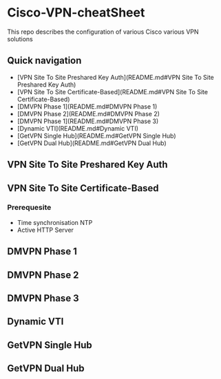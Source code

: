 # Cisco-VPN-cheatSheet

This repo describes the configuration of various Cisco various VPN solutions

## Quick navigation

- [VPN Site To Site Preshared Key Auth](README.md#VPN Site To Site Preshared Key Auth)
- [VPN Site To Site Certificate-Based](README.md#VPN Site To Site Certificate-Based)
- [DMVPN Phase 1](README.md#DMVPN Phase 1)
- [DMVPN Phase 2](README.md#DMVPN Phase 2)
- [DMVPN Phase 1](README.md#DMVPN Phase 3)
- [Dynamic VTI](README.md#Dynamic VTI)
- [GetVPN Single Hub](README.md#GetVPN Single Hub)
- [GetVPN Dual Hub](README.md#GetVPN Dual Hub)




## VPN Site To Site Preshared Key Auth
## VPN Site To Site Certificate-Based

### Prerequesite

- Time synchronisation NTP
- Active HTTP Server


## DMVPN Phase 1
## DMVPN Phase 2
## DMVPN Phase 3
## Dynamic VTI
## GetVPN Single Hub
## GetVPN Dual Hub










